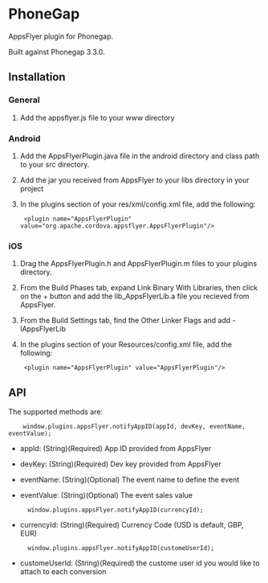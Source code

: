 # PhoneGap

AppsFlyer plugin for Phonegap. 

Built against Phonegap 3.3.0.

## Installation

### General

1. Add the appsflyer.js file to your www directory

### Android

1. Add the AppsFlyerPlugin.java file in the android directory and class path to your src directory.

2. Add the jar you received from AppsFlyer to your libs directory in your project

3. In the plugins section of your res/xml/config.xml file, add the following:
	
		<plugin name="AppsFlyerPlugin" value="org.apache.cordova.appsflyer.AppsFlyerPlugin"/>

### iOS

1. Drag the AppsFlyerPlugin.h and AppsFlyerPlugin.m files to your plugins directory. 

2. From the Build Phases tab, expand Link Binary With Libraries, then click on the + button and add the lib_AppsFlyerLib.a file you recieved from AppsFlyer.

3. From the Build Settings tab, find the Other Linker Flags and add -lAppsFlyerLib

4. In the plugins section of your Resources/config.xml file, add the following:

        <plugin name="AppsFlyerPlugin" value="AppsFlyerPlugin"/>
        
## API

The supported methods are:

		window.plugins.appsFlyer.notifyAppID(appId, devKey, eventName, eventValue);
		
- appId: (String)(Required) App ID provided from AppsFlyer

- devKey: (String)(Required) Dev key provided from AppsFlyer 

- eventName: (String)(Optional) The event name to define the event

- eventValue: (String)(Optional) The event sales value

		window.plugins.appsFlyer.notifyAppID(currencyId);
- currencyId: (String)(Required) Currency Code (USD is default, GBP, EUR)		
		
		window.plugins.appsFlyer.notifyAppID(customeUserId);
- customeUserId: (String)(Required) the custome user id you would like to attach to each conversion
